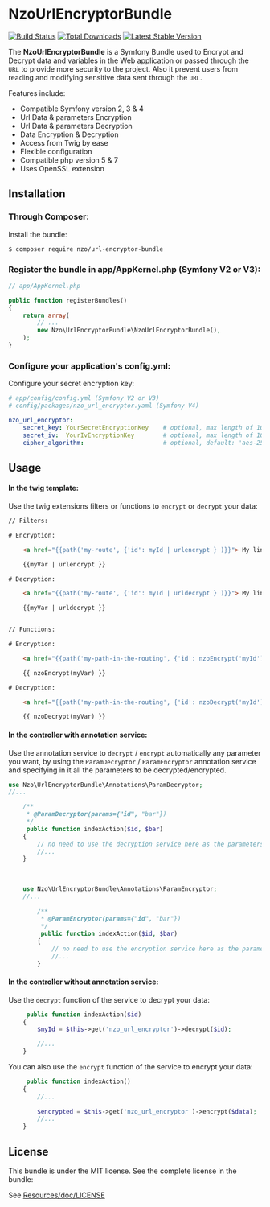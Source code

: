 NzoUrlEncryptorBundle
=====================

[![Build Status](https://travis-ci.org/nayzo/NzoUrlEncryptorBundle.svg?branch=master)](https://travis-ci.org/nayzo/NzoUrlEncryptorBundle)
[![Total Downloads](https://poser.pugx.org/nzo/url-encryptor-bundle/downloads)](https://packagist.org/packages/nzo/url-encryptor-bundle)
[![Latest Stable Version](https://poser.pugx.org/nzo/url-encryptor-bundle/v/stable)](https://packagist.org/packages/nzo/url-encryptor-bundle)

The **NzoUrlEncryptorBundle** is a Symfony Bundle used to Encrypt and Decrypt data and variables in the Web application or passed through the ``URL`` to provide more security to the project.
Also it prevent users from reading and modifying sensitive data sent through the ``URL``.


Features include:

- Compatible Symfony version 2, 3 & 4
- Url Data & parameters Encryption
- Url Data & parameters Decryption
- Data Encryption & Decryption
- Access from Twig by ease
- Flexible configuration
- Compatible php version 5 & 7
- Uses OpenSSL extension


Installation
------------

### Through Composer:

Install the bundle:

```
$ composer require nzo/url-encryptor-bundle
```

### Register the bundle in app/AppKernel.php (Symfony V2 or V3):

``` php
// app/AppKernel.php

public function registerBundles()
{
    return array(
        // ...
        new Nzo\UrlEncryptorBundle\NzoUrlEncryptorBundle(),
    );
}
```

### Configure your application's config.yml:

Configure your secret encryption key:

``` yml
# app/config/config.yml (Symfony V2 or V3)
# config/packages/nzo_url_encryptor.yaml (Symfony V4)

nzo_url_encryptor:
    secret_key: YourSecretEncryptionKey    # optional, max length of 100 characters.
    secret_iv:  YourIvEncryptionKey        # optional, max length of 100 characters.
    cipher_algorithm:                      # optional, default: 'aes-256-ctr'
```

Usage
-----

#### In the twig template:
 
Use the twig extensions filters or functions to ``encrypt`` or ``decrypt`` your data:

``` html
// Filters:

# Encryption:

    <a href="{{path('my-route', {'id': myId | urlencrypt } )}}"> My link </a>

    {{myVar | urlencrypt }}

# Decryption:

    <a href="{{path('my-route', {'id': myId | urldecrypt } )}}"> My link </a>

    {{myVar | urldecrypt }}


// Functions:

# Encryption:

    <a href="{{path('my-path-in-the-routing', {'id': nzoEncrypt('myId') } )}}"> My link </a>

    {{ nzoEncrypt(myVar) }}

# Decryption:

    <a href="{{path('my-path-in-the-routing', {'id': nzoDecrypt('myId') } )}}"> My link </a>

    {{ nzoDecrypt(myVar) }}
```

#### In the controller with annotation service:

Use the annotation service to ``decrypt`` / ``encrypt`` automatically any parameter you want, by using the ``ParamDecryptor`` / ``ParamEncryptor`` annotation service and specifying in it all the parameters to be decrypted/encrypted.

```php
use Nzo\UrlEncryptorBundle\Annotations\ParamDecryptor;
//...

    /**
     * @ParamDecryptor(params={"id", "bar"})
     */
     public function indexAction($id, $bar)
    {
        // no need to use the decryption service here as the parameters are already decrypted by the annotation service.
        //...
    }
    
    
    
    use Nzo\UrlEncryptorBundle\Annotations\ParamEncryptor;
    //...
    
        /**
         * @ParamEncryptor(params={"id", "bar"})
         */
         public function indexAction($id, $bar)
        {
            // no need to use the encryption service here as the parameters are already encrypted by the annotation service.
            //...
        }
```

#### In the controller without annotation service:

Use the ``decrypt`` function of the service to decrypt your data:

```php
     public function indexAction($id) 
    {
        $myId = $this->get('nzo_url_encryptor')->decrypt($id);

        //...
    }
```

You can also use the ``encrypt`` function of the service to encrypt your data:

```php
     public function indexAction() 
    {   
        //...
        
        $encrypted = $this->get('nzo_url_encryptor')->encrypt($data);
        //...
    }
```

License
-------

This bundle is under the MIT license. See the complete license in the bundle:

See [Resources/doc/LICENSE](https://github.com/nayzo/NzoUrlEncryptorBundle/tree/master/Resources/doc/LICENSE)
